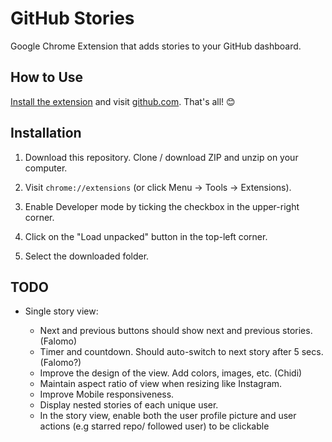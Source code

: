 # GitHub Stories

Google Chrome Extension that adds stories to your GitHub dashboard.

## How to Use

[Install the extension](#installation) and visit [github.com](https://github.com). That's all! 😊

## Installation

1. Download this repository. Clone / download ZIP and unzip on your computer.

2. Visit `chrome://extensions` (or click Menu -> Tools -> Extensions).

3. Enable Developer mode by ticking the checkbox in the upper-right corner.

4. Click on the "Load unpacked" button in the top-left corner.

5. Select the downloaded folder.

## TODO

- Single story view:

  - Next and previous buttons should show next and previous stories. (Falomo)
  - Timer and countdown. Should auto-switch to next story after 5 secs. (Falomo?)
  - Improve the design of the view. Add colors, images, etc. (Chidi)
  - Maintain aspect ratio of view when resizing like Instagram.
  - Improve Mobile responsiveness.
  - Display nested stories of each unique user.
  - In the story view, enable both the user profile picture and user actions (e.g starred repo/ followed user) to be clickable
